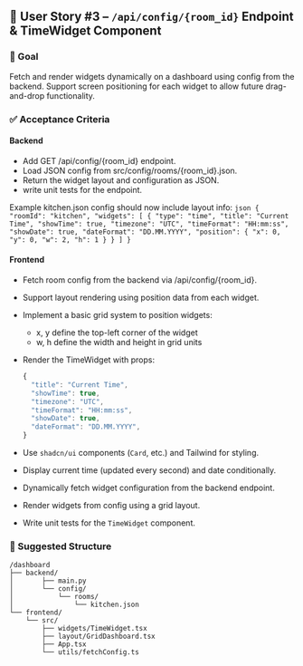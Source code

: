 ## 🧩 User Story #3 – `/api/config/{room_id}` Endpoint & TimeWidget Component

### 🧠 Goal

Fetch and render widgets dynamically on a dashboard using config from the backend. Support screen positioning for each widget to allow future drag-and-drop functionality.

### ✅ Acceptance Criteria

#### Backend

- Add GET /api/config/{room_id} endpoint.
- Load JSON config from src/config/rooms/{room_id}.json.
- Return the widget layout and configuration as JSON.
- write unit tests for the endpoint.

Example kitchen.json config should now include layout info:
    ```json
    {
      "roomId": "kitchen",
      "widgets": [
        {
          "type": "time",
          "title": "Current Time",
          "showTime": true,
          "timezone": "UTC",
          "timeFormat": "HH:mm:ss",
          "showDate": true,
          "dateFormat": "DD.MM.YYYY",
          "position": {
            "x": 0,
            "y": 0,
            "w": 2,
            "h": 1
          }
        }
      ]
    }
    ```

#### Frontend

- Fetch room config from the backend via /api/config/{room_id}.
- Support layout rendering using position data from each widget.
- Implement a basic grid system to position widgets:
  - x, y define the top-left corner of the widget
  - w, h define the width and height in grid units

- Render the TimeWidget with props:
  ```ts
  {
    "title": "Current Time",
    "showTime": true,
    "timezone": "UTC",
    "timeFormat": "HH:mm:ss",
    "showDate": true,
    "dateFormat": "DD.MM.YYYY",
  }
  ```
- Use `shadcn/ui` components (`Card`, etc.) and Tailwind for styling.
- Display current time (updated every second) and date conditionally.
- Dynamically fetch widget configuration from the backend endpoint.
- Render widgets from config using a grid layout.
- Write unit tests for the `TimeWidget` component.

### 📂 Suggested Structure
```
/dashboard
├── backend/
│       ├── main.py
│       └── config/
│           └── rooms/
│               └── kitchen.json
└── frontend/
    └── src/
        ├── widgets/TimeWidget.tsx
        ├── layout/GridDashboard.tsx
        ├── App.tsx
        └── utils/fetchConfig.ts
```
